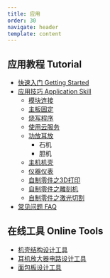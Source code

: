 ```yaml
---
title: 应用
order: 30
navigate: header
template: content
---
```


<!--pico-element card-2-->

## 应用教程 Tutorial
- [快速入门 Getting Started](#)
- [应用技巧 Application Skill](#)
    - [模块连接](#)
    - [主板固定](#)
    - [烧写程序](#)
    - [使用云服务](#)
    - [功放耳放](#)
        - 石机
        - 胆机
    - [主机机壳](#)
    - [仪器仪表](#)
    - [自制零件之3D打印](#)
    - [自制零件之雕刻机](#)
    - [自制零件之激光切割](#)
- [常见问题 FAQ](#)

<!--pico-element-end-->

<!--pico-element card-2-->

## 在线工具 Online Tools
- [机壳结构设计工具](#)
- [耳机放大器电路设计工具](#)
- [面包板设计工具](#)

<!--pico-element-end-->

